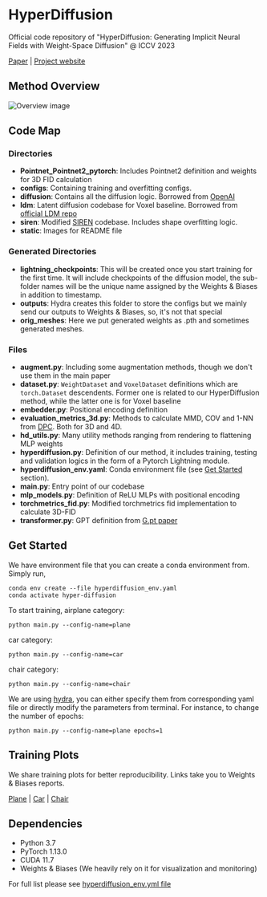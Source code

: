 # HyperDiffusion
Official code repository of "HyperDiffusion: Generating Implicit Neural Fields with Weight-Space Diffusion" @ ICCV 2023

[Paper](https://arxiv.org/abs/2303.17015) | [Project website](https://www.ziyaerkoc.com/hyperdiffusion)

## Method Overview

![Overview image](/static/overview.svg)


## Code Map
### Directories
- **Pointnet_Pointnet2_pytorch**: Includes Pointnet2 definition and weights for 3D FID calculation
- **configs**: Containing training and overfitting configs.
- **diffusion**: Contains all the diffusion logic. Borrowed from [OpenAI](https://github.com/openai/guided-diffusion) 
- **ldm**: Latent diffusion codebase for Voxel baseline. Borrowed from [official LDM repo](https://github.com/CompVis/latent-diffusion)
- **siren**: Modified [SIREN](https://github.com/vsitzmann/siren) codebase. Includes shape overfitting logic.
- **static**: Images for README file
### Generated Directories
- **lightning_checkpoints**: This will be created once you start training for the first time. It will include checkpoints of the diffusion model, the sub-folder names will be the unique name assigned by the Weights & Biases in addition to timestamp.
- **outputs**: Hydra creates this folder to store the configs but we mainly send our outputs to Weights & Biases, so, it's not that special
- **orig_meshes**: Here we put generated weights as .pth and sometimes generated meshes.
### Files
- **augment.py**: Including some augmentation methods, though we don't use them in the main paper
- **dataset.py**: `WeightDataset` and `VoxelDataset` definitions which are `torch.Dataset` descendents. Former one is related to our HyperDiffusion method, while the latter one is for Voxel baseline
- **embedder.py**: Positional encoding definition
- **evaluation_metrics_3d.py**: Methods to calculate MMD, COV and 1-NN from [DPC](https://github.com/luost26/diffusion-point-cloud). Both for 3D and 4D.
- **hd_utils.py**: Many utility methods ranging from rendering to flattening MLP weights
- **hyperdiffusion.py**: Definition of our method, it includes training, testing and validation logics in the form of a Pytorch Lightning module.
- **hyperdiffusion_env.yaml**: Conda environment file (see [Get Started](#get-started) section).
- **main.py**: Entry point of our codebase
- **mlp_models.py**: Definition of ReLU MLPs with positional encoding
- **torchmetrics_fid.py**: Modified torchmetrics fid implementation to calculate 3D-FID
- **transformer.py**: GPT definition from [G.pt paper](https://github.com/wpeebles/G.pt)



## Get Started

We have environment file that you can create a conda environment from. Simply run,

```commandline
conda env create --file hyperdiffusion_env.yaml
conda activate hyper-diffusion
```
To start training, airplane category:
```commandline
python main.py --config-name=plane
```
car category:
```commandline
python main.py --config-name=car
```
chair category:
```commandline
python main.py --config-name=chair
```

We are using [hydra](https://hydra.cc/), you can either specify them from corresponding yaml file or directly modify
the parameters from terminal. For instance, to change the number of epochs:

```commandline
python main.py --config-name=plane epochs=1
```

## Training Plots

We share training plots for better reproducibility. Links take you to Weights & Biases reports.

[Plane](https://api.wandb.ai/links/ziyaer/9korb518) | [Car](https://api.wandb.ai/links/ziyaer2/s528ygbt) | [Chair](https://api.wandb.ai/links/ziyaer2/y9pbdzwh)

## Dependencies

* Python 3.7
* PyTorch 1.13.0
* CUDA 11.7
* Weights & Biases (We heavily rely on it for visualization and monitoring)

For full list please see [hyperdiffusion_env.yml file](/hyperdiffusion_env.yml)